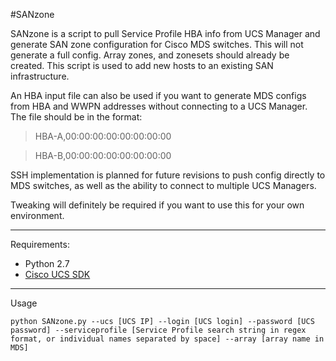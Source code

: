 #SANzone

SANzone is a script to pull Service Profile HBA info from UCS Manager and generate SAN zone configuration for Cisco MDS switches. This will not generate a full config. Array zones, and zonesets should already be created. This script is used to add new hosts to an existing SAN infrastructure.

An HBA input file can also be used if you want to generate MDS configs from HBA and WWPN addresses without connecting to a UCS Manager. The file should be in the format:

>HBA-A,00:00:00:00:00:00:00:00

>HBA-B,00:00:00:00:00:00:00:00

SSH implementation is planned for future revisions to push config directly to MDS switches, as well as the ability to connect to multiple UCS Managers.

Tweaking will definitely be required if you want to use this for your own environment.

---
Requirements:

- Python 2.7
- [Cisco UCS SDK](https://communities.cisco.com/docs/DOC-37174)

---
Usage
```
python SANzone.py --ucs [UCS IP] --login [UCS login] --password [UCS password] --serviceprofile [Service Profile search string in regex format, or individual names separated by space] --array [array name in MDS]
```